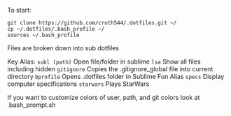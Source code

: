 To start:

```
git clone https://github.com/cruth544/.dotfiles.git ~/
cp ~/.dotfiles/.bash_profile ~/
sources ~/.bash_profile
```

Files are broken down into sub dotfiles

Key Alias:
```subl (path)``` Open file/folder in sublime
```lsa``` Show all files including hidden
```gitignore``` Copies the .gitignore_global file into current directory
```bprofile``` Opens .dotfiles folder in Sublime
Fun Alias
```specs``` Display computer specifications
```starwars``` Plays StarWars

If you want to customize colors of user, path, and git colors look at .bash_prompt.sh
